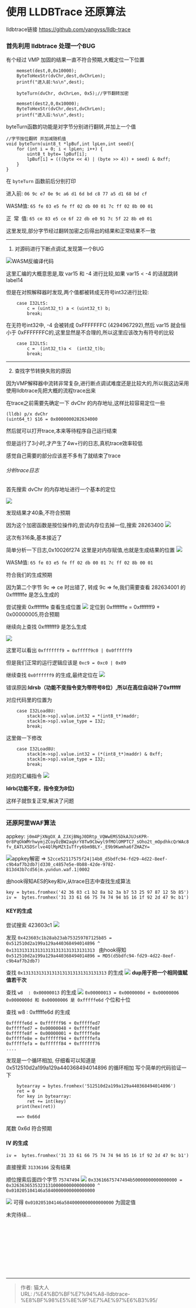 # 使用 LLDBTrace 还原算法


lldbtrace链接 https://github.com/yangyss/lldb-trace

### 首先利用 lldbtrace 处理一个BUG

有个经过 VMP 加固的结果一直不符合预期,大概定位一下位置
```
    memset(dest,0,0x10000);
    ByteToHexStr(dvChr,dest,dvChrLen);
    printf("进入前:%s\n",dest);
               
    byteTurn(dvChr, dvChrLen, 0x5);//字节翻转加密
    
    memset(dest2,0,0x10000);
    ByteToHexStr(dvChr,dest,dvChrLen);
    printf("进入后:%s\n",dest);
```
byteTurn函数的功能是对字节分别进行翻转,并加上一个值
```
//字节按位翻转 并加减随机值
void byteTurn(uint8_t *lpBuf,int lpLen,int seed){
    for (int i = 0; i < lpLen; i++) {
        uint8_t byte= lpBuf[i];
        lpBuf[i] = (((byte << 4) | (byte >> 4)) + seed) & 0xff;
    }
}
```


在 `byteTurn` 函数前后分别打印

进入前: `06 9c e7 0e 9c a6 d1 6d bd c8 77 a5 d1 68 bd cf`

WASM值:    `65 fe 03 e5 fe ff 02 db 00 01 7c ff 02 8b 00 01`

正&ensp;常&ensp;值:   `65 ce 83 e5 ce 6f 22 db e0 91 7c 5f 22 8b e0 01`

这里发现,部分字节经过翻转加密之后得出的结果和正常结果不一致

---
1. 对源码进行下断点调试,发现第一个BUG

![WASM反编译代码](media/16822141891122/16822178655537.jpg)

这里汇编的大概意思是,取 var15 和 -4 进行比较,如果 var15 < -4 的话就跳转label14

但是在对照解释器时发现,两个值都被转成无符号int32进行比较:
```
    case I32LtS:
        c = (uint32_t) a < (uint32_t) b;
        break;
```
在无符号int32中, -4 会被转成 0xFFFFFFFC (4294967292),然后 var15 就会恒小于 0xFFFFFFFC的,这里显然是不合理的,所以这里应该改为有符号的比较
```
    case I32LtS:
        c =  (int32_t)a <  (int32_t)b;
        break;
```

---
2. 查找字节转换失败的原因

因为VMP解释器中流转非常复杂,进行断点调试难度还是比较大的,所以我这边采用使用lldbtrace先把大概的流程trace出来

在trace之前需要先确定一下 dvChr 的内存地址,这样比较容易定位一些

```
(lldb) p/x dvChr
(uint64_t) $16 = 0x0000000282634000
```

然后就可以打开trace,本来等待程序自己运行结束

但是运行了3小时,才产生了4w+行的日志,真机trace效率较低

感觉自己需要的部分应该差不多有了就结束了trace

###### 分析trace日志
首先搜索 dvChr 的内存地址进行一个基本的定位

![](media/16822141891122/16822196604160.jpg)

发现结果才40条,不符合预期

因为这个加密函数是按位操作的,尝试内存位去掉一位,搜索 28263400 
![](media/16822141891122/16822197621953.jpg)

这次有316条,基本接近了

简单分析一下日志,0x10026f274 这里是对内存赋值,也就是生成结果的位置
![](media/16822141891122/16822200629323.jpg)

WASM值:    `65 fe 03 e5 fe ff 02 db 00 01 7c ff 02 8b 00 01`

符合我们的生成预期

因为第二个字节 9c => ce 时出错了, 转成 9c => fe,我们需要查看 282634001 的 0xfffffffe 是怎么生成的

尝试搜索 0xfffffffe 查看生成位置
![](media/16822141891122/16822203412613.jpg)
定位到 0xfffffffe = 0xfffffff9 + 0x00000005,符合预期

继续向上查找 0xfffffff9 是怎么生成

![](media/16822141891122/16822213491024.jpg)

这里可以看出  `0xfffffff9 = 0xfffff9c0 | 0x0ffffff9`

但是我们正常的运行逻辑应该是 `0xc9 = 0xc0 | 0x09`

继续查找 `0x0ffffff9` 的生成,最终定位在
![](media/16822141891122/16822216516175.jpg)

错误原因:**ldrsb（功能不变指令变为带符号8位）,所以在高位自动补了0xffffff**

对应代码里的位置为
```
    case I32Load8U:
        stack[m->sp].value.int32 = *(int8_t*)maddr;
        stack[m->sp].value_type = I32;
        break;
```
这里做一下修改
```
    case I32Load8U:
        stack[m->sp].value.int32 = (*(int8_t*)maddr) & 0xff;
        stack[m->sp].value_type = I32;
        break;
```
对应的汇编指令
![](media/16822141891122/16822242733481.jpg)

**ldrb(功能不变，指令变为8位)** 

这样子就恢复正常,解决了问题

---

### 还原阿里WAF算法

appkey:
`j0m4PjXNgOX_A_ZJXjBNgJ0DRtp_VQWwEMS5DkAJUJsKPR-0r8PqOkWMrhwymjZCoyOzBW2aqkrY8Tw9Cbwyl9fMOlOMPTC7_sOho2t_mOpdhkcQrWAc8fv_EATLX5DSrlve4QlMpMZtIuTfry6bm9BLY-_E9b9Kwmha6fZHAZY=`


![appkey解密](media/16822141891122/16823014083387.jpg)
=> `52cce52117575f24|14b8_d5bdfc94-fd29-4d22-8eef-c9b4af7b2db7|d330_c4857e5e-0b88-42de-9782-813d43b7cd56|m.yundun.waf.1|0002`

由hook得知AES的key和iv,从trace日志中查找生成算法
```
key = bytes.fromhex('42 36 03 c1 b2 8a b2 3a b7 53 25 97 87 12 5b 85')
iv =  bytes.fromhex('31 33 61 66 75 74 74 94 b5 16 1f 92 2d 47 9c b1')
```

#### KEY的生成
尝试搜索 423603c1 
![](media/16822141891122/16823021494590.jpg)

发现
`0x423603c1b28ab23ab753259787125b85 = 0x512510d2a199a129a440368494014896 ^ 0x13131313131313131313131313131313
`
由hook得知 
`0x512510d2a199a129a440368494014896 = MD5(d5bdfc94-fd29-4d22-8eef-c9b4af7b2db7)`

查找 `0x13131313131313131313131313131313` 的生成
![](media/16822141891122/16823027251438.jpg)
**dup用于把一个相同值赋值若干次**


查找 `w8  : 0x00000013` 的生成
![](media/16822141891122/16823035787249.jpg)
`0x00000013 = 0x0000000d + 0x00000006`
`0x0000000d 和 0x00000006 是 0xfffffe6d` 个位和十位


查找 w8  : 0xfffffe6d 的生成
```
0xfffffe6d = 0xffffff96 + 0xfffffed7
0xfffffed7 = 0x00000048 + 0xfffffe8f
0xfffffe8f = 0x00000001 + 0xfffffe8e
0xfffffe8e = 0xffffff94 + 0xfffffefa
0xfffffefa = 0xffffff84 + 0xffffff76
....

```
发现是一个循环相加, 仔细看可以知道是 0x512510d2a199a129a440368494014896 的循环相加
写个简单的代码验证一下
```
    bytearray = bytes.fromhex('512510d2a199a129a440368494014896')
    ret = 0
    for key in bytearray:
        ret += int(key)
    print(hex(ret))
    
    ==> 0x66d 
```
尾数 0x6d 符合预期

#### IV 的生成
`iv =  bytes.fromhex('31 33 61 66 75 74 74 94 b5 16 1f 92 2d 47 9c b1')`

直接搜索 `31336166` 没有结果

顺位搜索后面四个字节 `75747494`
![](media/16822141891122/16823062467766.jpg)
`0x33616675747494b50000000000000000 = 0x32636365353231310000000000000000 ^ 0x010205104146a5840000000000000000`

![](media/16822141891122/16823077598627.jpg)
可得 `0x010205104146a5840000000000000000` 为固定值

未完待续...












































    



<br><br><br><br><br><br><br><br>

---

> 作者: 猫大人  
> URL: /%E4%BD%BF%E7%94%A8-lldbtrace-%E8%BF%98%E5%8E%9F%E7%AE%97%E6%B3%95/  

